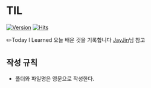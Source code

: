 # TIL
[![Version](https://img.shields.io/badge/version-2020.01.03-orange.svg)](./VERSION)
[![Hits](https://hits.seeyoufarm.com/api/count/incr/badge.svg?url=https://github.com/jdaun/TIL)](https://hits.seeyoufarm.com/)

:pencil2:Today I Learned 오늘 배운 것을 기록합니다
[JayJin](https://github.com/milooy/TIL)님 참고


## 작성 규칙

* 폴더와 파일명은 영문으로 작성한다.
